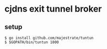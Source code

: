 # cjdns exit tunnel broker


## setup

    $ go install github.com/majestrate/tuntun
    $ $GOPATH/bin/tuntun 1800
    





